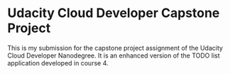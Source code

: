 # Udacity Cloud Developer Capstone Project

This is my submission for the capstone project assignment of the Udacity Cloud Developer Nanodegree. It is an enhanced version of the TODO list application developed in course 4.
